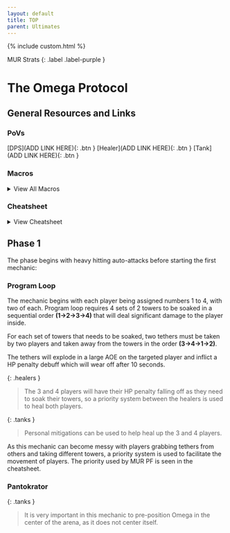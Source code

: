 ```yaml
---
layout: default
title: TOP
parent: Ultimates
---
```


{% include custom.html %}

MUR Strats 
{: .label .label-purple }

# The Omega Protocol

## General Resources and Links

### PoVs

[DPS](ADD LINK HERE){: .btn }
[Healer](ADD LINK HERE){: .btn }
[Tank](ADD LINK HERE){: .btn }

### Macros

<details markdown=1>
<summary>View All Macros</summary>

**Macro 1**
```
Add Macro Here
```

**Macro 2**
```
Add Macro Here
```

</details>

### Cheatsheet

<details markdown=1>
<summary>View Cheatsheet</summary>

[Open Image](https://media.discordapp.net/attachments/1068375437346091069/1102446800243273790/OCE_TOP_Cheat_Sheet_Alt.jpg){: .btn .btn-purple }
![](https://media.discordapp.net/attachments/1068375437346091069/1102446800243273790/OCE_TOP_Cheat_Sheet_Alt.jpg)

</details>

## Phase 1

The phase begins with heavy hitting auto-attacks before starting the first mechanic:

### Program Loop

The mechanic begins with each player being assigned numbers 1 to 4, with two of each. Program loop requires 4 sets of 2 towers to be soaked in a sequential order **(1->2->3->4)** that will deal significant damage to the player inside. 

For each set of towers that needs to be soaked, two tethers must be taken by two players and taken away from the towers in the order **(3->4->1->2)**.

The tethers will explode in a large AOE on the targeted player and inflict a HP penalty debuff which will wear off after 10 seconds. 

{: .healers }
> The 3 and 4 players will have their HP penalty falling off as they need to soak their towers, so a priority system between the healers is used to heal both players.

{: .tanks }
> Personal mitigations can be used to help heal up the 3 and 4 players.

As this mechanic can become messy with players grabbing tethers from others and taking different towers, a priority system is used to facilitate the movement of players. The priority used by MUR PF is seen in the cheatsheet.

### Pantokrator

{: .tanks }
> It is very important in this mechanic to pre-position Omega in the center of the arena, as it does not center itself.

